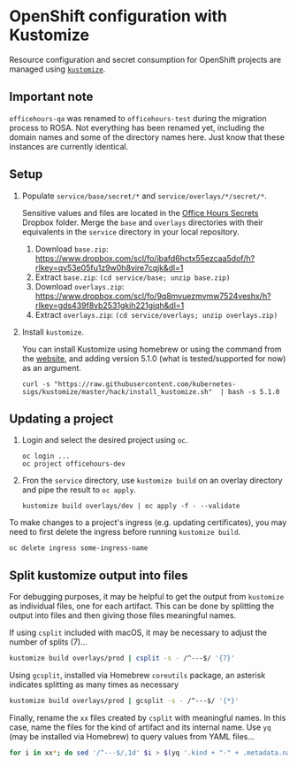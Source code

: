 # OpenShift configuration with Kustomize

Resource configuration and secret consumption for OpenShift projects are managed
using [`kustomize`](https://kubectl.docs.kubernetes.io/guides/introduction/kustomize/).

## Important note

`officehours-qa` was renamed to `officehours-test` during the migration process to ROSA. Not everything has been renamed yet, including the domain names and some of the directory names here. Just know that these instances are currently identical. 

## Setup

1. Populate `service/base/secret/*` and `service/overlays/*/secret/*`.

    Sensitive values and files are located in the
    [Office Hours Secrets](https://www.dropbox.com/sh/n1igrgdsm4rt4uf/AAAXLbZOT7tpVk8XZEQj5E0ca?dl=0)
    Dropbox folder. Merge the `base` and `overlays` directories with their equivalents in the `service`
    directory in your local repository.

    1. Download `base.zip`: https://www.dropbox.com/scl/fo/ibafd6hctx55ezcaa5dof/h?rlkey=qv53e05fu1z9w0h8vire7cqjk&dl=1
    1. Extract `base.zip`: `(cd service/base; unzip base.zip)`
    1. Download `overlays.zip`: https://www.dropbox.com/scl/fo/9q8mvuezmvmw7524veshx/h?rlkey=gds439f8vb2531gkih221giqh&dl=1
    1. Extract `overlays.zip`: `(cd service/overlays; unzip overlays.zip)`

2. Install `kustomize`.

    You can install Kustomize using homebrew or using the command from the
    [website](https://kubectl.docs.kubernetes.io/installation/kustomize/binaries/),
    and adding version 5.1.0 (what is tested/supported for now) as an argument.
    ```
    curl -s "https://raw.githubusercontent.com/kubernetes-sigs/kustomize/master/hack/install_kustomize.sh"  | bash -s 5.1.0
    ```

## Updating a project

1. Login and select the desired project using `oc`.
    ```
    oc login ...
    oc project officehours-dev
    ```

2. Fron the `service` directory, use `kustomize build` on an overlay directory 
and pipe the result to `oc apply`.
    ```
    kustomize build overlays/dev | oc apply -f - --validate
    ```

To make changes to a project's ingress (e.g. updating certificates),
you may need to first delete the ingress before running `kustomize build`.
```
oc delete ingress some-ingress-name
```

## Split kustomize output into files

For debugging purposes, it may be helpful to get the output from `kustomize`
as individual files, one for each artifact.  This can be done by splitting the
output into files and then giving those files meaningful names.

If using `csplit` included with macOS, it may be necessary to adjust the
number of splits (7)…

```sh
kustomize build overlays/prod | csplit -s - /^---$/ '{7}'
```

Using `gcsplit`, installed via Homebrew `coreutils` package, an asterisk
indicates splitting as many times as necessary

```sh
kustomize build overlays/prod | gcsplit -s - /^---$/ '{*}'
```

Finally, rename the `xx` files created by `csplit` with meaningful names.  In
this case, name the files for the kind of artifact and its internal name.  Use
`yq` (may be installed via Homebrew) to query values from YAML files…

```sh
for i in xx*; do sed '/^---$/,1d' $i > $(yq '.kind + "-" + .metadata.name + ".yaml"' $i); done; rm xx*
```

